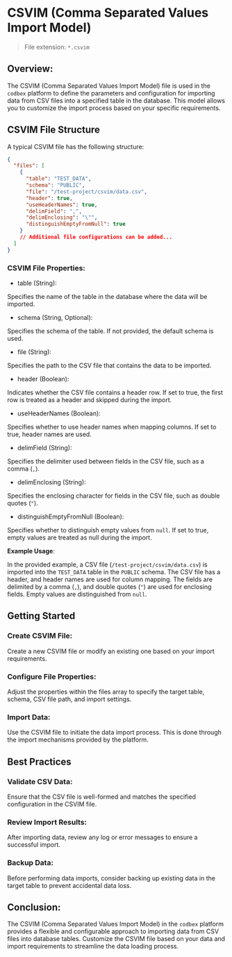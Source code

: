 # CSVIM (Comma Separated Values Import Model)

> File extension: `*.csvim`

## Overview:

The CSVIM (Comma Separated Values Import Model) file is used in the `codbex` platform to define the parameters and configuration for importing data from CSV files into a specified table in the database. This model allows you to customize the import process based on your specific requirements.

## CSVIM File Structure

A typical CSVIM file has the following structure:

```json
{
  "files": [
    {
      "table": "TEST_DATA",
      "schema": "PUBLIC",
      "file": "/test-project/csvim/data.csv",
      "header": true,
      "useHeaderNames": true,
      "delimField": ",",
      "delimEnclosing": "\"",
      "distinguishEmptyFromNull": true
    }
    // Additional file configurations can be added...
  ]
}
```

### CSVIM File Properties:

* table (String):

Specifies the name of the table in the database where the data will be imported.

* schema (String, Optional):

Specifies the schema of the table. If not provided, the default schema is used.

* file (String):

Specifies the path to the CSV file that contains the data to be imported.

* header (Boolean):

Indicates whether the CSV file contains a header row. If set to true, the first row is treated 
as a header and skipped during the import.

* useHeaderNames (Boolean):

Specifies whether to use header names when mapping columns. If set to true, header names are used.

* delimField (String):

Specifies the delimiter used between fields in the CSV file, such as a comma (`,`).

* delimEnclosing (String):

Specifies the enclosing character for fields in the CSV file, such as double quotes (`"`).

* distinguishEmptyFromNull (Boolean):

Specifies whether to distinguish empty values from `null`. If set to true, empty values are treated as null during the import.

**Example Usage**:

In the provided example, a CSV file (`/test-project/csvim/data.csv`) is imported into the `TEST_DATA` table in the `PUBLIC` schema. The CSV file has a header, and header names are used for column mapping. The fields are delimited by a comma (`,`), and double quotes (`"`) are used for enclosing fields. Empty values are distinguished from `null`.

## Getting Started

### Create CSVIM File:

Create a new CSVIM file or modify an existing one based on your import requirements.

### Configure File Properties:

Adjust the properties within the files array to specify the target table, schema, CSV file path, and import settings.

### Import Data:

Use the CSVIM file to initiate the data import process. This is done through the import mechanisms provided by the platform.

## Best Practices

### Validate CSV Data:

Ensure that the CSV file is well-formed and matches the specified configuration in the CSVIM file.

### Review Import Results:

After importing data, review any log or error messages to ensure a successful import.

### Backup Data:

Before performing data imports, consider backing up existing data in the target table to prevent accidental data loss.

## Conclusion:

The CSVIM (Comma Separated Values Import Model) in the `codbex` platform provides a flexible and configurable approach to importing data from CSV files into database tables. Customize the CSVIM file based on your data and import requirements to streamline the data loading process.